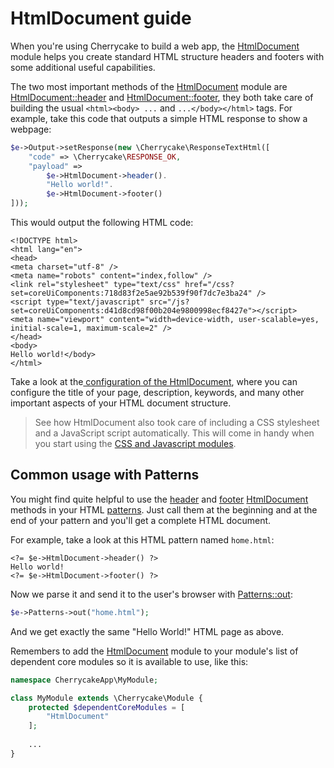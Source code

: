 # HtmlDocument guide

When you're using Cherrycake to build a web app, the [HtmlDocument](../reference/core-modules/htmldocument/) module helps you create standard HTML structure headers and footers with some additional useful capabilities.

The two most important methods of the [HtmlDocument](../reference/core-modules/htmldocument/) module are [HtmlDocument::header](../reference/core-modules/htmldocument/htmldocument-methods.md#header) and [HtmlDocument::footer](../reference/core-modules/htmldocument/htmldocument-methods.md#footer), they both take care of building the usual `<html><body> ...` and `...</body></html>` tags. For example, take this code that outputs a simple HTML response to show a webpage:

```php
$e->Output->setResponse(new \Cherrycake\ResponseTextHtml([
    "code" => \Cherrycake\RESPONSE_OK,
    "payload" =>
        $e->HtmlDocument->header().
        "Hello world!".
        $e->HtmlDocument->footer()
]));
```

This would output the following HTML code:

```markup
<!DOCTYPE html>
<html lang="en">
<head>
<meta charset="utf-8" />
<meta name="robots" content="index,follow" />
<link rel="stylesheet" type="text/css" href="/css?set=coreUiComponents:718d83f2e5ae92b539f90f7dc7e3ba24" />
<script type="text/javascript" src="/js?set=coreUiComponents:d41d8cd98f00b204e9800998ecf8427e"></script>
<meta name="viewport" content="width=device-width, user-scalable=yes, initial-scale=1, maximum-scale=2" />
</head>
<body>
Hello world!</body>
</html>
```

Take a look at the[ configuration of the HtmlDocument](../reference/core-modules/htmldocument/), where you can configure the title of your page, description, keywords, and many other important aspects of your HTML document structure.

> See how HtmlDocument also took care of including a CSS stylesheet and a JavaScript script automatically. This will come in handy when you start using the [CSS and Javascript modules](css-and-javascript-guide/).

## Common usage with Patterns

You might find quite helpful to use the [header](../reference/core-modules/htmldocument/htmldocument-methods.md#header) and [footer](../reference/core-modules/htmldocument/htmldocument-methods.md#footer) [HtmlDocument](../reference/core-modules/htmldocument/) methods in your HTML [patterns](patterns-guide/). Just call them at the beginning and at the end of your pattern and you'll get a complete HTML document. 

For example, take a look at this HTML pattern named `home.html`:

```markup
<?= $e->HtmlDocument->header() ?>
Hello world!
<?= $e->HtmlDocument->footer() ?>
```

Now we parse it and send it to the user's browser with [Patterns::out](../reference/core-modules/patterns/methods.md#out):

```php
$e->Patterns->out("home.html");
```

And we get exactly the same "Hello World!" HTML page as above.

Remembers to add the [HtmlDocument](../reference/core-modules/htmldocument/) module to your module's list of dependent core modules so it is available to use, like this:

```php
namespace CherrycakeApp\MyModule;

class MyModule extends \Cherrycake\Module {
    protected $dependentCoreModules = [
        "HtmlDocument"
    ];
    
    ...
}
```

